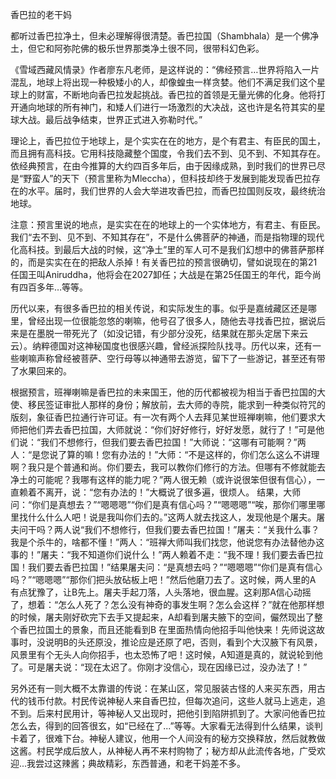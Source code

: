香巴拉的老干妈

都听过香巴拉净土，但未必理解得很清楚。香巴拉国（Shambhala）是一个佛净土，但它和阿弥陀佛的极乐世界那类净土很不同，很带科幻色彩。

《雪域西藏风情录》作者廖东凡老师，是这样说的：“佛经预言…世界将陷入一片混乱，地球上将出现一种极矮小的人，却像蝗虫一样贪婪。他们不满足我们这个星球上的财富，不断地向香巴拉发起挑战。香巴拉的首领是无量光佛的化身。他将打开通向地球的所有神门，和矮人们进行一场激烈的大决战，这也许是名符其实的星球大战。最后战争结束，世界正式进入弥勒时代。”

理论上，香巴拉位于地球上，是个实实在在的地方，是个有君主、有臣民的国土，而且拥有高科技。它用科技隐藏整个国度，令我们去不到、见不到、不知其存在。依经典预言，在由今推算的大约四百多年后，由于因缘成熟，到时我们的世界已尽是“野蛮人”的天下（预言里称为Mleccha），但科技却终于发展到能发现香巴拉存在的水平。届时，我们世界的人会大举进攻香巴拉，而香巴拉国则反攻，最终统治地球。

注意：预言里说的地点，是实实在在的地球上的一个实体地方，有君主、有臣民。我们“去不到、见不到、不知其存在”，不是什么佛菩萨的神通，而是指物理的现代化高科技。到最后大战的时候，这“净土”里的军人可不是我们幻想中的佛菩萨那样的，而是实实在在的把敌人杀掉！有关香巴拉的预言很确切，譬如说现在的第21任国王叫Aniruddha，他将会在2027卸任；大战是在第25任国王的年代，距今尚有四百多年…等等。

历代以来，有很多香巴拉的相关传说，和实际发生的事。似乎是嘉绒藏区还是哪里，曾经出现一位很能忽悠的喇嘛，他号召了很多人，随他去寻找香巴拉，据说后来是在墨脱一带死光了（如没记错，有少部分没死，结果就在那头定居下来云云）。纳粹德国对这神秘国度也很感兴趣，曾经派探险队找寻。历代以来，还有一些喇嘛声称曾经被菩萨、空行母等以神通带去游览，留下了一些游记，甚至还有带了水果回来的。

根据预言，班禅喇嘛是香巴拉的未来国王，他的历代都被视为相当于香巴拉国的大使、移民签证审批人那样的身份；解放前，去大师的寺院，能求到一种类似符咒的版刻，象征香巴拉通行许可证。有一次有两个人去拜见某世班禅喇嘛，他们要求大师把他们弄去香巴拉国，大师就说：“你们好好修行，好好发愿，就行了！”可是他们说：“我们不想修行，但我们要去香巴拉国！”大师说：“这哪有可能啊？”两人：“是您说了算的嘛！您有办法的！”大师：“不是这样的，你们怎么这么不讲理啊？我只是个普通和尚。你们要去，我可以教你们修行的方法。但哪有不修就能去净土的可能呢？我哪有这样的能力呢？”两人很无赖（或许说很笨但很有信心），一直赖着不离开，说：“您有办法的！”大概说了很多遍，很烦人。
结果，大师问：“你们是真想去？”“嗯嗯嗯”“你们是真有信心吗？”“嗯嗯嗯”“唉，那你们哪里哪里找什么什么人吧！说是我叫你们去的。”这两人就去找这人，发现他是个屠夫。屠夫问干吗？两人说“我们不想修行，但我们要去香巴拉国！”屠夫：“关我什么事？我是个杀牛的，啥都不懂！”两人：“班禅大师叫我们找您，他说您有办法替他办这事的！”屠夫：“我不知道你们说什么！”两人赖着不走：“我不理！我们要去香巴拉国！我们要去香巴拉国！”结果屠夫问：“是真想去吗？”“嗯嗯嗯”“你们是真有信心吗？”“嗯嗯嗯”“那你们把头放砧板上吧！”然后他磨刀去了。这时候，两人里的A 有点犹豫了，让B先上。屠夫手起刀落，人头落地，很血腥。这刹那A信心动摇了，想着：“怎么人死了？怎么没有神奇的事发生啊？怎么会这样？”就在他那样想的时候，屠夫刚好砍完下去手又提起来，A却看到屠夫腋下的空间，儼然现出了整个香巴拉国土的景象，而且还能看到B 在里面热情向他招手叫他快来！先师说这故事时，没说明B的头还原没，推论应是还原了吧，否则，看到个大汉腋下有风景，风景里有个无头人向你招手，也太恐怖了吧！这时候，A知道是真的，就说轮到他了。可是屠夫说：“现在太迟了。你刚才没信心，现在因缘已过，没办法了！”

另外还有一则大概不太靠谱的传说：在某山区，常见服装古怪的人来买东西，用古代的钱币付款。村民传说神秘人来自香巴拉，但每次追问，这些人就马上逃走，追不到。后来村民用计，等神秘人又出现时，把他引到陷阱抓到了。大家问他香巴拉怎么去，得到的回答很玄，如“已经在了...”等等。大家看无法得到什么结果，谈判卡着了，很难下台。神秘人建议，他用一个人间没有的秘方交换释放，然后就教做这酱。村民学成后放人，从神秘人再不来村购物了；秘方却从此流传各地，广受欢迎...我尝过这辣酱；典故精彩，东西普通，和老干妈差不多。
